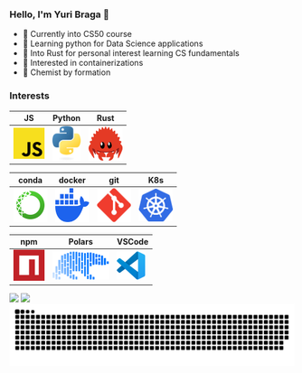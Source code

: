 ### Hello, I'm Yuri Braga 👋

- 🌱 Currently into CS50 course
- 🐍 Learning python for Data Science applications
- 🦀 Into Rust for personal interest learning CS fundamentals
- 🐳 Interested in containerizations
- 🧪 Chemist by formation


### Interests
| JS | Python | Rust |
|-----------|-----------|----------|
| <a href="https://www.javascript.com/" title="JavaScript"><img src="assets/javascript.svg" alt="JavaScript" width="55" height="55"/></a> | <a href="https://www.python.org/" title="Python"><img src="assets/python.svg" alt="python snakes" width="50" height="60.57"/></a> |<a href="https://www.rust-lang.org/" title="Ferris"><img src="assets/cuddlyferris.svg" alt="Ferris" width="60" height="60"/></a> |

| conda | docker | git | K8s |
|----------|----------|----------|----------|
| <a href="https://www.anaconda.com/" title="anaconda"><img src="assets/anaconda.svg" alt="anaconda" width="60" height="60"/></a> | <a href="https://www.docker.com/" title="docker"><img src="assets/docker.svg" alt="docker" width="60" height="60"/></a> | <a href="https://git-scm.com/" title="git"><img src="assets/git.svg" alt="git" width="60" height="60"/> </a> | <a href="https://kubernetes.io/" title="Kubernetes"><img src="assets/K8s.svg" alt="Kubernetes" width="60" height="58.22"/></a> |

| npm | Polars | VSCode |
|----------|----------|----------|
|  <a href="https://www.npmjs.com/" title="npm"><img src="assets/npm.svg" alt="npm" width="55" height="55"/></a> | <a href="https://pola.rs/" title="Polars"><img src="assets/polars.svg" alt="Polars" width="100" height="50.276243"/></a> | <a href="https://code.visualstudio.com/" title="VSCode"><img src="assets/vscode.svg" alt="VSCode" width="50" height="50"/></a> |


<!-- Status -->
<picture>
<source 
  srcset="https://github-readme-stats.vercel.app/api?username=bragasgambit&show_icons=true&theme=dark"
  media="(prefers-color-scheme: dark), (prefers-color-scheme: no-preference)"
/>
<source
  srcset="https://github-readme-stats.vercel.app/api?username=bragasgambit&show_icons=true"
  media="(prefers-color-scheme: light)"
/>
<img src="https://github-readme-stats.vercel.app/api?username=bragasgambit&show_icons=true" />
</picture>

<!-- Top Langs -->
<picture>
<source 
  srcset="https://github-readme-stats.vercel.app/api/top-langs/?username=bragasgambit&show_icons=true&theme=dark&layout=compact"
  media="(prefers-color-scheme: dark), (prefers-color-scheme: no-preference)"
/>
<source
  srcset="https://github-readme-stats.vercel.app/api/top-langs/?username=bragasgambit&show_icons=true&layout=compact"
  media="(prefers-color-scheme: light)"
/>
<img src="https://github-readme-stats.vercel.app/api/top-langs/?username=bragasgambit&show_icons=true&layout=compact" />
</picture>

<!-- Snake grid -->
<picture align="center">
  <source
    media="(prefers-color-scheme: dark)" srcset="https://raw.githubusercontent.com/platane/platane/output/github-contribution-grid-snake-dark.svg" />
  <source
    media="(prefers-color-scheme: light)" srcset="https://raw.githubusercontent.com/platane/platane/output/github-contribution-grid-snake.svg" />
  <img alt="github-snake" src="https://raw.githubusercontent.com/platane/platane/output/github-contribution-grid-snake.svg" />
</picture>
